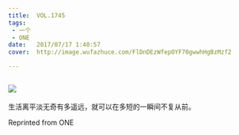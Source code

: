 ```yaml
---
title:	VOL.1745
tags:
 - 一个
 - ONE
date:	2017/07/17 1:40:57
cover:	http://image.wufazhuce.com/FlDnDEzWfepOYF70gwwhHgBzMzf2

---
```

![](http://image.wufazhuce.com/FlDnDEzWfepOYF70gwwhHgBzMzf2)
---

生活离平淡无奇有多遥远，就可以在多短的一瞬间不复从前。
 
Reprinted from ONE
